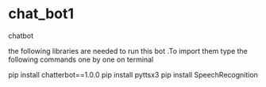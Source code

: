 # chat_bot1
chatbot

the following libraries are needed to run this bot .To import them type the following commands one by one on terminal

pip install chatterbot==1.0.0
pip install pyttsx3
pip install SpeechRecognition
